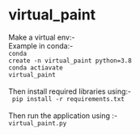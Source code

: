 # virtual_paint

Make a virtual env:- </br>
Example in conda:- </br>
<code>conda create -n virtual_paint  python=3.8</code></br>
<code>conda actiavate virtual_paint</code></br></br>
Then install required libraries using:-</br>
<code> pip install -r requirements.txt</code></br></br>
Then run the application using :-</br>
<code>virtual_paint.py</code></br></br>




